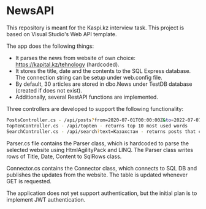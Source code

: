 # NewsAPI

This repository is meant for the Kaspi.kz interview task. 
This project is based on Visual Studio's Web API template. 

The app does the following things: 
- It parses the news from website of own choice: https://kapital.kz/tehnology (hardcoded).
- It stores the title, date and the contents to the SQL Express database. The connection string can be setup under web.config file. 
- By default, 30 articles are stored in dbo.News under TestDB database (created if does not exist).
- Additionally, several RestAPI functions are implemented. 

Three controllers are developed to support the following functionality:
``` bash
PostsController.cs - /api/posts?from=2020-07-01T00:00:00Z&to=2022-07-07T00:00:00Z - returns posts under a defined timeframe
TopTenController.cs - /api/topten - returns top 10 most used words
SearchController.cs - /api/search?text=Казахстан - returns posts that contain a string
```
Parser.cs file contains the Parser class, which is hardcoded to parse the selected website using HtmlAgilityPack and LINQ. The Parser class writes rows of Title, Date, Content to SqlRows class. 

Connector.cs contains the Connector class, which connects to SQL DB and publishes the updates from the website. The table is updated whenever GET is requested. 

The application does not yet support authentication, but the initial plan is to implement JWT authentication. 
